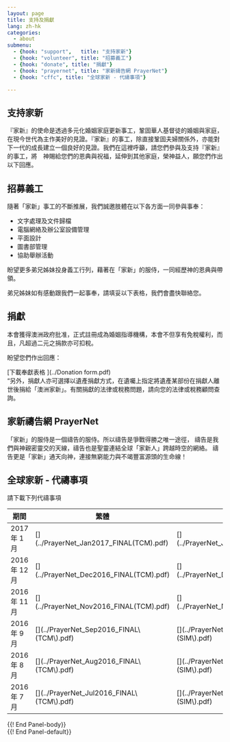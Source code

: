 ```yaml
---
layout: page
title: 支持及捐獻
lang: zh-hk
categories:
  - about
submenu:
  - {hook: "support",   title: "支持家新"}
  - {hook: "volunteer", title: "招募義工"}
  - {hook: "donate", title: "捐獻"}
  - {hook: "prayernet", title: "家新禱告網 PrayerNet"}
  - {hook: "cffc", title: "全球家新 - 代禱事項"}

---
```


支持家新<a name="support">&nbsp;</a>
-------

『家新』的使命是透過多元化婚姻家庭更新事工，鞏固華人基督徒的婚姻與家庭，在現今世代為主作美好的見證。『家新』的事工，除直接鞏固夫婦關係外，亦能對下一代的成長建立一個良好的見證。我們在這裡呼籲，請您們參與及支持『家新』的事工，將　神賜給您們的恩典與祝福，延伸到其他家庭，榮神益人，願您們作出以下回應。

招募義工<a name="volunteer">&nbsp;</a>
--------
隨著「家新」事工的不斷推展，我們誠邀肢體在以下各方面一同參與事奉：

- 文字處理及文件歸檔
- 電腦網絡及辦公室設備管理
- 平面設計
- 圖書部管理
- 協助舉辦活動

盼望更多弟兄姊妹投身義工行列，藉著在「家新」的服侍，一同經歷神的恩典與帶領。

弟兄姊妹如有感動跟我們一起事奉，請填妥以下表格，我們會盡快聯絡您。

捐獻<a name="donate">&nbsp;</a>
----
本會獲得澳洲政府批准，正式註冊成為婚姻指導機構，本會不但享有免稅權利，而且，凡超過二元之捐款亦可扣稅。  

盼望您們作出回應：  


[下載奉獻表格 <span class="glyphicon glyphicon-download-alt"></span>](../Donation form.pdf)  
“另外，捐獻人亦可選擇以遺產捐獻方式，在遺囑上指定將遺產某部份在捐獻人離世後捐給「澳洲家新」。有關捐獻的法律或稅務問題，請向您的法律或稅務顧問查詢。

家新禱告網 PrayerNet<a name="prayernet">&nbsp;</a>
--------------------
「家新」的服侍是一個禱告的服侍。所以禱告是爭戰得勝之唯一途徑，
禱告是我們與神親密靈交的天線，禱告也是聖靈連結全球「家新人」跨越時空的網絡。
禱告更是「家新」通天向神，連接無窮能力與不竭豐富源頭的生命線！ 　


全球家新 - 代禱事項<a name="cffc">&nbsp;</a>
-------------------
請下載下列代禱事項
<div class="panel panel-default">
<div class="panel-body">
<table class="table">
<thead>
<tr>
<th>期間</th><th>繁體</th><th>简体</th>
<tr>
<tbody>
<tr>
<td>2017年&nbsp;1月</td>
<td>
[<span class="glyphicon glyphicon-download-alt"></span>](../PrayerNet_Jan2017_FINAL(TCM).pdf)  
</td>
<td>
[<span class="glyphicon glyphicon-download-alt"></span>](../PrayerNet_Jan2017_FINAL(SIM).pdf)
</td>
</tr>
<tr>
<td>2016年&nbsp;12月</td>
<td>
[<span class="glyphicon glyphicon-download-alt"></span>](../PrayerNet_Dec2016_FINAL(TCM).pdf)  
</td>
<td>
[<span class="glyphicon glyphicon-download-alt"></span>](../PrayerNet_Dec2016_FINAL(SIM).pdf)
</td>
</tr>
<tr>
<td>2016年&nbsp;11月</td>
<td>
[<span class="glyphicon glyphicon-download-alt"></span>](../PrayerNet_Nov2016_FINAL(TCM).pdf)  
</td>
<td>
[<span class="glyphicon glyphicon-download-alt"></span>](../PrayerNet_Nov2016_FINAL(SIM).pdf)
</td>
</tr>
<tr>
<td>2016年&nbsp;9月</td>
<td>
[<span class="glyphicon glyphicon-download-alt"></span>](../PrayerNet_Sep2016_FINAL\(TCM\).pdf)  
</td>
<td>
[<span class="glyphicon glyphicon-download-alt"></span>](../PrayerNet_Sep2016_FINAL\(SIM\).pdf)
</td>
</tr>
<tr>
<td>2016年&nbsp;8月</td>
<td>
[<span class="glyphicon glyphicon-download-alt"></span>](../PrayerNet_Aug2016_FINAL\(TCM\).pdf)  
</td>
<td>
[<span class="glyphicon glyphicon-download-alt"></span>](../PrayerNet_Aug2016_FINAL\(SIM\).pdf)
</td>
</tr>
<tr>
<td>2016年&nbsp;7月</td>
<td>
[<span class="glyphicon glyphicon-download-alt"></span>](../PrayerNet_Jul2016_FINAL\(TCM\).pdf)  
</td>
<td>
[<span class="glyphicon glyphicon-download-alt"></span>](../PrayerNet_Jul2016_FINAL\(SIM\).pdf)
</td>
</tr>
</tbody>
</thead>
</table>
</div> {{! End Panel-body}}
</div> {{! End Panel-default}}
